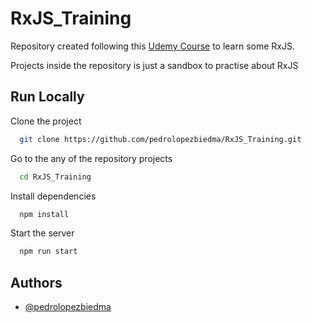 # RxJS_Training

Repository created following this [Udemy Course](https://www.udemy.com/course/rxjs-de-cero-hasta-los-detalles/) to learn some RxJS.

Projects inside the repository is just a sandbox to practise about RxJS

## Run Locally

Clone the project

```bash
  git clone https://github.com/pedrolopezbiedma/RxJS_Training.git
```

Go to the any of the repository projects

```bash
  cd RxJS_Training
```

Install dependencies

```bash
  npm install
```

Start the server

```bash
  npm run start
```

## Authors

- [@pedrolopezbiedma](https://github.com/pedrolopezbiedma)
